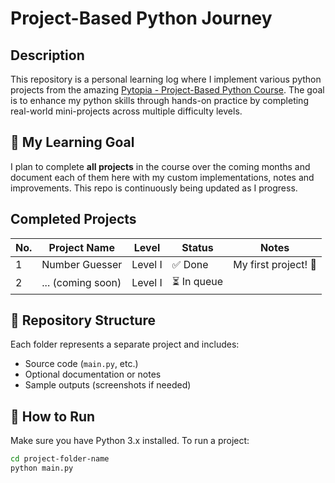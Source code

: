 # Project-Based Python Journey

## Description
This repository is a personal learning log where I implement various python projects from the amazing [Pytopia - Project-Based Python Course](https://www.pytopia.ai/courses/project-based-python). The goal is to enhance my python skills through hands-on practice by  completing real-world mini-projects across multiple difficulty levels.

## 🎯 My Learning Goal
I plan to complete **all projects** in the course over the coming months and document each of them here with my custom implementations, notes and improvements. This repo is continuously being updated as I progress.

## Completed Projects
| No. | Project Name          | Level    | Status     | Notes         |
|-----|------------------------|----------|------------|----------------|
| 1   | Number Guesser   | Level I  | ✅ Done     | My first project! 🎉 |
| 2   | ... (coming soon)     | Level I  | ⏳ In queue |                |

## 📁 Repository Structure

Each folder represents a separate project and includes:
- Source code (`main.py`, etc.)
- Optional documentation or notes
- Sample outputs (screenshots if needed)

## 🔧 How to Run

Make sure you have Python 3.x installed. To run a project:
```bash
cd project-folder-name
python main.py